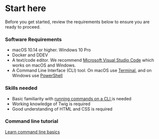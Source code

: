 # Start here

Before you get started, review the requirements below to ensure you are ready to proceed.

### Software Requirements

* macOS 10.14 or higher.  Windows 10 Pro
* Docker and DDEV
* A text/code editor.  We recommend [Microsoft Visual Studio Code](https://code.visualstudio.com/download) which works on macOS and Windows.
* A Command Line Interface (CLI) tool.  On macOS use [Terminal](https://www.youtube.com/watch?v=Jm8-UFf8IMg), and on Windows use [PowerShell](https://www.youtube.com/watch?v=VFuobJbbDtU)

### Skills needed

* Basic familiarity with [running commands on a CLI ](https://www.hongkiat.com/blog/web-designers-essential-command-lines/)is needed
* Working knowledge of Twig is required
* Good understanding of HTML and CSS is required

### Command line tutorial

[Learn command line basics](https://tutorial.djangogirls.org/en/intro_to_command_line/)
